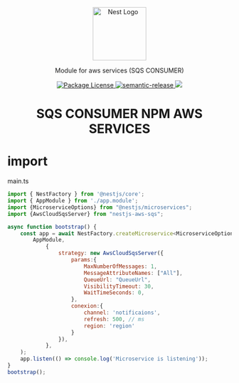 
<p align="center">
  <a href="http://nestjs.com/" target="blank"><img src="https://nestjs.com/img/logo-small.svg" width="120" alt="Nest Logo" /></a>
</p>

[circleci-image]: https://img.shields.io/circleci/build/github/nestjs/nest/master?token=abc123def456
[circleci-url]: https://circleci.com/gh/nestjs/nest

  <p align="center">Module for aws services (SQS CONSUMER) 
        <p align="center">

<a href="https://www.npmjs.com/~nestjscore" target="_blank">
    <img src="https://img.shields.io/npm/l/@nestjs/core.svg" alt="Package License" />
</a>
<a href="#badge">
    <img alt="semantic-release" src="https://img.shields.io/badge/%20%20%F0%9F%93%A6%F0%9F%9A%80-semantic--release-e10079.svg">
</a>
<a href="https://paypal.me/hea717" target="_blank"><img src="https://img.shields.io/badge/Donate-PayPal-ff3f59.svg"/></a>
</p>


<h1 align="center" style="border-bottom: none;">SQS CONSUMER NPM AWS SERVICES</h1>



# import 

 main.ts

```javascript
import { NestFactory } from '@nestjs/core';
import { AppModule } from './app.module';
import {MicroserviceOptions} from "@nestjs/microservices";
import {AwsCloudSqsServer} from "nestjs-aws-sqs";

async function bootstrap() {
    const app = await NestFactory.createMicroservice<MicroserviceOptions>(
        AppModule,
            {
                strategy: new AwsCloudSqsServer({
                    params:{
                        MaxNumberOfMessages: 1,
                        MessageAttributeNames: ["All"],
                        QueueUrl: "QueueUrl",
                        VisibilityTimeout: 30,
                        WaitTimeSeconds: 0,
                    },
                    conexion:{
                        channel: 'notificaions',
                        refresh: 500, // ms
                        region: 'region'
                    }
                }),
            },
    );
    app.listen(() => console.log('Microservice is listening'));
}
bootstrap();
```



